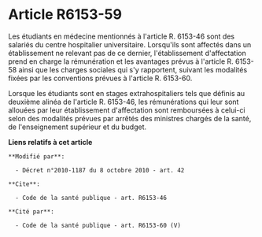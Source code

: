 # Article R6153-59

Les étudiants en médecine mentionnés à l'article R. 6153-46 sont des salariés du centre hospitalier universitaire. Lorsqu'ils
sont affectés dans un établissement ne relevant pas de ce dernier, l'établissement d'affectation prend en charge la
rémunération et les avantages prévus à l'article R. 6153-58 ainsi que les charges sociales qui s'y rapportent, suivant les
modalités fixées par les conventions prévues à l'article R. 6153-60. 

Lorsque les étudiants sont en stages extrahospitaliers tels que définis au deuxième alinéa de l'article R. 6153-46, les
rémunérations qui leur sont allouées par leur établissement d'affectation sont remboursées à celui-ci selon des modalités
prévues par arrêtés des ministres chargés de la santé, de l'enseignement supérieur et du budget.

**Liens relatifs à cet article**

	**Modifié par**:

	  - Décret n°2010-1187 du 8 octobre 2010 - art. 42

	**Cite**:

	  - Code de la santé publique - art. R6153-46

	**Cité par**:

	  - Code de la santé publique - art. R6153-60 (V)
